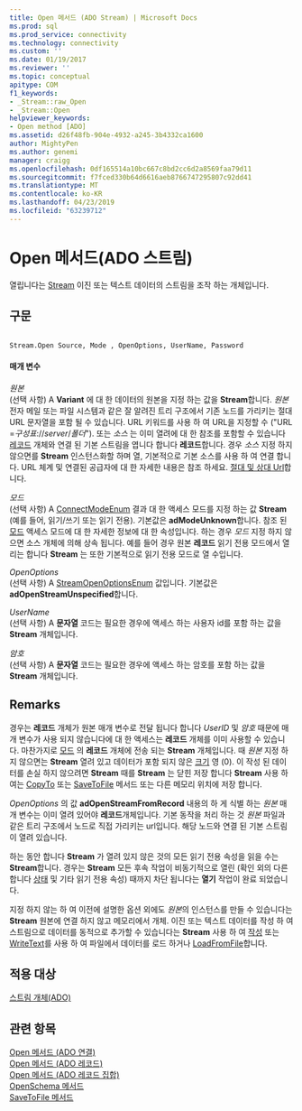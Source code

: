 ```yaml
---
title: Open 메서드 (ADO Stream) | Microsoft Docs
ms.prod: sql
ms.prod_service: connectivity
ms.technology: connectivity
ms.custom: ''
ms.date: 01/19/2017
ms.reviewer: ''
ms.topic: conceptual
apitype: COM
f1_keywords:
- _Stream::raw_Open
- _Stream::Open
helpviewer_keywords:
- Open method [ADO]
ms.assetid: d26f48fb-904e-4932-a245-3b4332ca1600
author: MightyPen
ms.author: genemi
manager: craigg
ms.openlocfilehash: 0df165514a10bc667c8bd2cc6d2a8569faa79d11
ms.sourcegitcommit: f7fced330b64d6616aeb8766747295807c92dd41
ms.translationtype: MT
ms.contentlocale: ko-KR
ms.lasthandoff: 04/23/2019
ms.locfileid: "63239712"
---
```

# <a name="open-method-ado-stream"></a>Open 메서드(ADO 스트림)
열립니다는 [Stream](../../../ado/reference/ado-api/stream-object-ado.md) 이진 또는 텍스트 데이터의 스트림을 조작 하는 개체입니다.  
  
## <a name="syntax"></a>구문  
  
```  
  
Stream.Open Source, Mode , OpenOptions, UserName, Password  
```  
  
#### <a name="parameters"></a>매개 변수  
 *원본*  
 (선택 사항) A **Variant** 에 대 한 데이터의 원본을 지정 하는 값을 **Stream**합니다. *원본* 전자 메일 또는 파일 시스템과 같은 잘 알려진 트리 구조에서 기존 노드를 가리키는 절대 URL 문자열을 포함 될 수 있습니다. URL 키워드를 사용 하 여 URL을 지정할 수 ("URL =*구성표*://*server*/*폴더*"). 또는 *소스* 는 이미 열려에 대 한 참조를 포함할 수 있습니다 [레코드](../../../ado/reference/ado-api/record-object-ado.md) 개체와 연결 된 기본 스트림을 엽니다 합니다 **레코드**합니다. 경우 *소스* 지정 하지 않으면를 **Stream** 인스턴스화할 하며 열, 기본적으로 기본 소스를 사용 하 여 연결 합니다. URL 체계 및 연결된 공급자에 대 한 자세한 내용은 참조 하세요. [절대 및 상대 Url](../../../ado/guide/data/absolute-and-relative-urls.md)합니다.  
  
 *모드*  
 (선택 사항) A [ConnectModeEnum](../../../ado/reference/ado-api/connectmodeenum.md) 결과 대 한 액세스 모드를 지정 하는 값 **Stream** (예를 들어, 읽기/쓰기 또는 읽기 전용). 기본값은 **adModeUnknown**합니다. 참조 된 [모드](../../../ado/reference/ado-api/mode-property-ado.md) 액세스 모드에 대 한 자세한 정보에 대 한 속성입니다. 하는 경우 *모드* 지정 하지 않으면 소스 개체에 의해 상속 됩니다. 예를 들어 경우 원본 **레코드** 읽기 전용 모드에서 열리는 합니다 **Stream** 는 또한 기본적으로 읽기 전용 모드로 열 수입니다.  
  
 *OpenOptions*  
 (선택 사항) A [StreamOpenOptionsEnum](../../../ado/reference/ado-api/streamopenoptionsenum.md) 값입니다. 기본값은 **adOpenStreamUnspecified**합니다.  
  
 *UserName*  
 (선택 사항) A **문자열** 코드는 필요한 경우에 액세스 하는 사용자 id를 포함 하는 값을 **Stream** 개체입니다.  
  
 *암호*  
 (선택 사항) A **문자열** 코드는 필요한 경우에 액세스 하는 암호를 포함 하는 값을 **Stream** 개체입니다.  
  
## <a name="remarks"></a>Remarks  
 경우는 **레코드** 개체가 원본 매개 변수로 전달 됩니다 합니다 *UserID* 및 *암호* 때문에 매개 변수가 사용 되지 않습니다에 대 한 액세스는 **레코드** 개체를 이미 사용할 수 있습니다. 마찬가지로 [모드](../../../ado/reference/ado-api/mode-property-ado.md) 의 **레코드** 개체에 전송 되는 **Stream** 개체입니다. 때 *원본* 지정 하지 않으면는 **Stream** 열려 있고 데이터가 포함 되지 않은 [크기](../../../ado/reference/ado-api/size-property-ado-stream.md) 영 (0). 이 작성 된 데이터를 손실 하지 않으려면 **Stream** 때를 **Stream** 는 닫힌 저장 합니다 **Stream** 사용 하 여는 [CopyTo](../../../ado/reference/ado-api/copyto-method-ado.md) 또는 [ SaveToFile](../../../ado/reference/ado-api/savetofile-method.md) 메서드 또는 다른 메모리 위치에 저장 합니다.  
  
 *OpenOptions* 의 값 **adOpenStreamFromRecord** 내용의 하 게 식별 하는 *원본* 매개 변수는 이미 열려 있어야 **레코드**개체입니다. 기본 동작을 처리 하는 것 *원본* 파일과 같은 트리 구조에서 노드로 직접 가리키는 url입니다. 해당 노드와 연결 된 기본 스트림이 열려 있습니다.  
  
 하는 동안 합니다 **Stream** 가 열려 있지 않은 것의 모든 읽기 전용 속성을 읽을 수는 **Stream**합니다. 경우는 **Stream** 모든 후속 작업이 비동기적으로 열린 (확인 외의 다른 합니다 [상태](../../../ado/reference/ado-api/state-property-ado.md) 및 기타 읽기 전용 속성) 때까지 차단 됩니다는 **열기** 작업이 완료 되었습니다.  
  
 지정 하지 않는 하 여 이전에 설명한 옵션 외에도 *원본*의 인스턴스를 만들 수 있습니다는 **Stream** 원본에 연결 하지 않고 메모리에서 개체. 이진 또는 텍스트 데이터를 작성 하 여 스트림으로 데이터를 동적으로 추가할 수 있습니다는 **Stream** 사용 하 여 [작성](../../../ado/reference/ado-api/write-method.md) 또는 [WriteText](../../../ado/reference/ado-api/writetext-method.md)를 사용 하 여 파일에서 데이터를 로드 하거나 [ LoadFromFile](../../../ado/reference/ado-api/loadfromfile-method-ado.md)합니다.  
  
## <a name="applies-to"></a>적용 대상  
 [스트림 개체(ADO)](../../../ado/reference/ado-api/stream-object-ado.md)  
  
## <a name="see-also"></a>관련 항목  
 [Open 메서드 (ADO 연결)](../../../ado/reference/ado-api/open-method-ado-connection.md)   
 [Open 메서드 (ADO 레코드)](../../../ado/reference/ado-api/open-method-ado-record.md)   
 [Open 메서드 (ADO 레코드 집합)](../../../ado/reference/ado-api/open-method-ado-recordset.md)   
 [OpenSchema 메서드](../../../ado/reference/ado-api/openschema-method.md)   
 [SaveToFile 메서드](../../../ado/reference/ado-api/savetofile-method.md)
